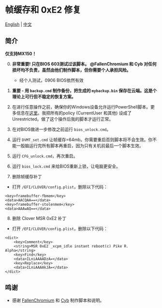 # 帧缓存和 0xE2 修复

[English](README.md) | [中文](README_CN.md)

## 简介

<b>仅支持MX150！</b>

0. <b>非常重要! 只在BIOS 603测试过该脚本。 @FallenChromium 和 Cyb 对任何损坏均不负责，虽然由他们制作脚本，但你需要个人承担风险。</b>
    - 经个人测试，0906 BIOS依然有效

1. <b>重要 - 用 `backup.cmd` 制作备份，把生成的 `mybackup.bin` 保存在云端。这是个理论上可行但不稳定的恢复方案。</b>

2. 在进行任意操作之前，确保你的Windows设备允许运行PowerShell脚本。更多信息在[这里](https://docs.microsoft.com/en-us/powershell/module/microsoft.powershell.security/set-executionpolicy?view=powershell-6)。我把所有的policy (CurrentUser 和其他) 设成了Unrestricted。做了这个操作后我的脚本才运行正常。

3. 在对BIOS做进一步修改之前运行 `bios_unlock.cmd`。

4. 运行 `DVMT_set.cmd` 让帧缓存=64mb。你需要重启否则脚本将不会生效。你不能一股脑运行完所有脚本再重启，因为只有关机前最后一个脚本生效。

5. 运行 `CFG_unlock.cmd`，再次重启。

6. 运行 `bios_lock.cmd` 来给BIOS重新上锁，让电脑更安全。

7. 删除帧缓存补丁

- 打开 `/EFI/CLOVER/config.plist`，删除以下代码：
```
<key>framebuffer-fbmem</key>
<data>AACQAA==</data>
<key>framebuffer-stolenmem</key>
<data>AAAwAQ==</data>
```

8. 删除 Clover MSR 0xE2 补丁

- 打开 `/EFI/CLOVER/config.plist`，删除以下代码：
```
<dict>
    <key>Comment</key>
    <string>MSR 0xE2 _xcpm_idle instant reboot(c) Pike R. Alpha</string>
    <key>Find</key>
    <data>ILniAAAADzA=</data>
    <key>Replace</key>
    <data>ILniAAAAkJA=</data>
</dict>
```


## 鸣谢

- 感谢 [FallenChromium](https://github.com/FallenChromium) 和 [Cyb](http://4pda.ru/forum/index.php?showuser=914121) 制作脚本和说明。
